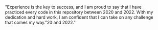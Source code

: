 "Experience is the key to success, and I am proud to say that I have practiced every code in this repository between 2020 and 2022. With my dedication and hard work, I am confident that I can take on any challenge that comes my way."20 and 2022."
